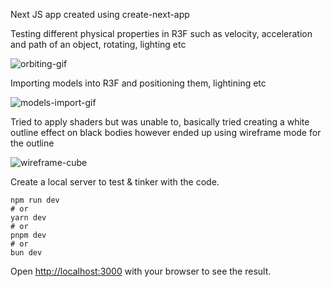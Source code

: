 Next JS app created using create-next-app

Testing different physical properties in R3F such as velocity, acceleration and path of an object, rotating, lighting etc

![orbiting-gif](https://github.com/cark316/nextjs-R3F-stuff/assets/134771426/1cd919f1-9784-42ab-abe2-32698755ad9b)

Importing models into R3F and positioning them, lightining etc

![models-import-gif](https://github.com/cark316/nextjs-R3F-stuff/assets/134771426/1ead2abc-10e8-44cf-bddc-dede25ed0257)

Tried to apply shaders but was unable to, basically tried creating a white outline effect on black bodies however ended up using wireframe mode for the outline

![wireframe-cube](https://github.com/cark316/nextjs-R3F-stuff/assets/134771426/8aa3ba88-8668-4e17-9cef-0266072bbf73)


Create a local server to test & tinker with the code.

```
npm run dev
# or
yarn dev
# or
pnpm dev
# or
bun dev
```

Open [http://localhost:3000](http://localhost:3000) with your browser to see the result.
